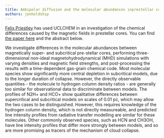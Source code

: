 ```yaml
---
title: Ambipolar diffusion and the molecular abundances inprestellar cores
authors: jonholdship
---
```

[Felix Priestley](https://fpriestley.github.io/) has used UCLCHEM in an investigation of the chemical differences caused by the magnetic fields in prestellar cores. You can find [the paper here](https://arxiv.org/pdf/1907.02736.pdf) and the abstract below.

We investigate differences in the molecular abundances between magnetically super- and subcritical pre-stellar cores, performing three-dimensional non-ideal magnetohydrodynamical (MHD) simulations with varying densities and magnetic field strengths, and post-processing the results with a time-dependent gas-grain chemical code. Most molecular species show significantly more central depletion in subcritical models, due to the longer duration of collapse. However, the directly observable quantities - the molecule to hydrogen column density ratios - are generally too similar for observational data to discriminate between models. The profiles of N2H+ and HCO+ show qualitative differences between supercritical and subcritical models on scales of 0.01 pc, which may allow the two cases to be distinguished. However, this requires knowledge of the hydrogen column density, which is not directly measureable, and predicted line intensity profiles from radiative transfer modelling are similar for these molecules. Other commonly observed species, such as HCN and CH3OH, have line intensity profiles that differ more strongly between models, and so are more promising as tracers of the mechanism of cloud collapse.
